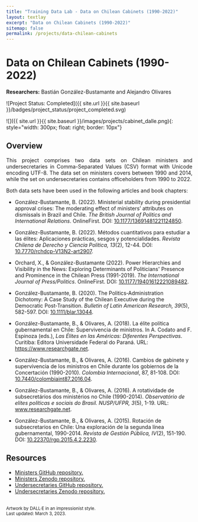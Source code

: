 ```yaml
---
title: "Training Data Lab - Data on Chilean Cabinets (1990-2022)"
layout: textlay
excerpt: "Data on Chilean Cabinets (1990-2022)"
sitemap: false
permalink: /projects/data-chilean-cabinets
---
```


# Data on Chilean Cabinets (1990-2022)

**Researchers:** Bastián González-Bustamante and Alejandro Olivares

![Project Status: Completed]({{ site.url }}{{ site.baseurl }}/badges/project_status/project_completed.svg)

![]({{ site.url }}{{ site.baseurl }}/images/projects/cabinet_dalle.png){: style="width: 300px; float: right; border: 10px"}

## Overview

<p align="justify">This project comprises two data sets on Chilean ministers and undersecretaries in Comma-Separated Values (CSV) format with Unicode encoding UTF-8. The data set on ministers covers between 1990 and 2014, while the set on undersecretaries contains officeholders from 1990 to 2022.</p>

<p align="justify">Both data sets have been used in the following articles and book chapters:</p>

- González-Bustamante, B. (2022). Ministerial stability during presidential approval crises: The moderating effect of ministers’ attributes on dismissals in Brazil and Chile. *The British Journal of Politics and International Relations*. OnlineFirst. DOI: <a href="https://doi.org/10.1177/13691481221124850" target="_blank">10.1177/13691481221124850</a>.

- González-Bustamante, B. (2022). Métodos cuantitativos para estudiar a las élites: Aplicaciones prácticas, sesgos y potencialidades. *Revista Chilena de Derecho y Ciencia Política, 13*(2), 12-44. DOI: <a href="https://doi.org/10.7770/rchdcp-V13N2-art2907" target="_blank">10.7770/rchdcp-V13N2-art2907</a>.

- Orchard, X., & González-Bustamante (2022). Power Hierarchies and Visibility in the News: Exploring Determinants of Politicians' Presence and Prominence in the Chilean Press (1991-2019). *The International Journal of Press/Politics*. OnlineFirst. DOI: <a href="https://doi.org/10.1177/19401612221089482" target="_blank">10.1177/19401612221089482</a>.

- González-Bustamante, B. (2020). The Politics‐Administration Dichotomy: A Case Study of the Chilean Executive during the Democratic Post‐Transition. *Bulletin of Latin American Research, 39*(5), 582-597. DOI: <a href="https://doi.org/10.1111/blar.13044" target="_blank">10.1111/blar.13044</a>.

- González-Bustamante, B., & Olivares, A. (2018). La élite política gubernamental en Chile: Supervivencia de ministros. In A. Codato and F. Espinoza (eds.), *Las Élites en las Américas: Diferentes Perspectivas*. Curitiba: Editora Universidade Federal do Paraná. URL: <a href="https://www.researchgate.net/publication/325699783_Elites_en_las_Americas_diferentes_perspectivas_Elites_in_the_Americas_Different_Perspectives" target="_blank">https://www.researchgate.net</a>.

- González-Bustamante, B., & Olivares, A. (2016). Cambios de gabinete y supervivencia de los ministros en Chile durante los gobiernos de la Concertación (1990-2010). *Colombia Internacional*, 87, 81-108. DOI: <a href="https://doi.org/10.7440/colombiaint87.2016.04" target="_blank">10.7440/colombiaint87.2016.04</a>.

- González-Bustamante, B., & Olivares, A. (2016). A rotatividade de subsecretários dos ministérios no Chile (1990-2014). *Observatório de elites políticas e sociais do Brasil. NUSP/UFPR, 3*(5), 1-19. URL: <a href="https://www.researchgate.net/publication/321993740_A_rotatividade_de_subsecretarios_dos_ministerios_no_Chile_1990-2014" target="_blank">www.researchgate.net</a>.

- González-Bustamante, B., & Olivares, A. (2015). Rotación de subsecretarios en Chile: Una exploración de la segunda línea gubernamental, 1990-2014. *Revista de Gestión Pública, IV*(2), 151-190. DOI: <a href="https://doi.org/10.22370/rgp.2015.4.2.2230" target="_blank">10.22370/rgp.2015.4.2.2230</a>.

## Resources

<ul>
<li><a href="https://github.com/bgonzalezbustamante/chilean-ministers" target="_blank">Ministers GitHub repository.</a></li>
<li><a href="https://doi.org/10.5281/zenodo.5744536" target="_blank">Ministers Zenodo repository.</a></li>
<li><a href="https://github.com/bgonzalezbustamante/chilean-undersecretaries" target="_blank">Undersecretaries GitHub repository.</a></li>
<li><a href="https://doi.org/10.5281/zenodo.5715384" target="_blank">Undersecretaries Zenodo repository.</a></li>
</ul>
<br />
<small>Artwork by DALL·E in an impressionist style.</small><br />
<small>Last updated: March 3, 2023.</small>
